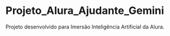 # Projeto_Alura_Ajudante_Gemini
Projeto desenvolvido para Imersão Inteligência Artificial da Alura.
